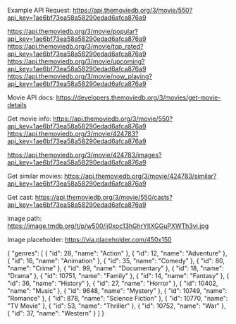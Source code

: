 Example API Request:
https://api.themoviedb.org/3/movie/550?api_key=1ae6bf73ea58a58290edad6afca876a9

https://api.themoviedb.org/3/movie/popular?api_key=1ae6bf73ea58a58290edad6afca876a9
https://api.themoviedb.org/3/movie/top_rated?api_key=1ae6bf73ea58a58290edad6afca876a9
https://api.themoviedb.org/3/movie/upcoming?api_key=1ae6bf73ea58a58290edad6afca876a9
https://api.themoviedb.org/3/movie/now_playing?api_key=1ae6bf73ea58a58290edad6afca876a9

Movie API docs:
https://developers.themoviedb.org/3/movies/get-movie-details

Get movie info:
https://api.themoviedb.org/3/movie/550?api_key=1ae6bf73ea58a58290edad6afca876a9
https://api.themoviedb.org/3/movie/424783?api_key=1ae6bf73ea58a58290edad6afca876a9

https://api.themoviedb.org/3/movie/424783/images?api_key=1ae6bf73ea58a58290edad6afca876a9

Get similar movies:
https://api.themoviedb.org/3/movie/424783/similar?api_key=1ae6bf73ea58a58290edad6afca876a9

Get cast:
https://api.themoviedb.org/3/movie/550/casts?api_key=1ae6bf73ea58a58290edad6afca876a9

image path:
https://image.tmdb.org/t/p/w500/ij0xoc13hGhrYIlXGGuPXWTh3vi.jpg

Image placeholder:
https://via.placeholder.com/450x150

{
  "genres": [
    {
      "id": 28,
      "name": "Action"
    },
    {
      "id": 12,
      "name": "Adventure"
    },
    {
      "id": 16,
      "name": "Animation"
    },
    {
      "id": 35,
      "name": "Comedy"
    },
    {
      "id": 80,
      "name": "Crime"
    },
    {
      "id": 99,
      "name": "Documentary"
    },
    {
      "id": 18,
      "name": "Drama"
    },
    {
      "id": 10751,
      "name": "Family"
    },
    {
      "id": 14,
      "name": "Fantasy"
    },
    {
      "id": 36,
      "name": "History"
    },
    {
      "id": 27,
      "name": "Horror"
    },
    {
      "id": 10402,
      "name": "Music"
    },
    {
      "id": 9648,
      "name": "Mystery"
    },
    {
      "id": 10749,
      "name": "Romance"
    },
    {
      "id": 878,
      "name": "Science Fiction"
    },
    {
      "id": 10770,
      "name": "TV Movie"
    },
    {
      "id": 53,
      "name": "Thriller"
    },
    {
      "id": 10752,
      "name": "War"
    },
    {
      "id": 37,
      "name": "Western"
    }
  ]
}    
